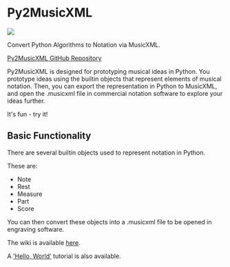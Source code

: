 # Py2MusicXML
![](https://github.com/anstepp/py2musicxml/workflows/tests/badge.svg)

Convert Python Algorithms to Notation via MusicXML.

[Py2MusicXML GitHub Repository](https://github.com/anstepp/py2musicxml)

Py2MusicXML is designed for prototyping musical ideas in Python. You prototype ideas using the builtin objects that represent elements of musical notation. Then, you can export the representation in Python to MusicXML, and open the .musicxml file in commercial notation software to explore your ideas further.

It's fun - try it!

## Basic Functionality

There are several builtin objects used to represent notation in Python.

These are:

* Note
* Rest
* Measure
* Part
* Score

You can then convert these objects into a .musicxml file to be opened in engraving software.

The wiki is available [here](https://github.com/anstepp/py2musicxml/wiki).

A ['Hello, World'](https://github.com/anstepp/py2musicxml/wiki/Hello%2C-World) tutorial is also available.
